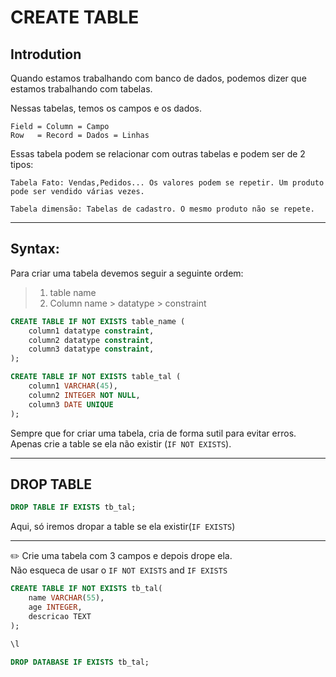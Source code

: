# CREATE TABLE

## Introdution
Quando estamos trabalhando com banco de dados, podemos dizer que estamos trabalhando com tabelas.

Nessas tabelas, temos os campos e os dados.

    Field = Column = Campo 
    Row   = Record = Dados = Linhas


Essas tabela podem se relacionar com outras tabelas e podem ser de 2 tipos:

    Tabela Fato: Vendas,Pedidos... Os valores podem se repetir. Um produto pode ser vendido várias vezes.
    
    Tabela dimensão: Tabelas de cadastro. O mesmo produto não se repete.
<hr>

## Syntax:
Para criar uma tabela devemos seguir a seguinte ordem:

> 1. table name
> 2.  Column name > datatype > constraint

```sql
CREATE TABLE IF NOT EXISTS table_name (
    column1 datatype constraint,
    column2 datatype constraint,
    column3 datatype constraint,
);
```


```sql
CREATE TABLE IF NOT EXISTS table_tal (
    column1 VARCHAR(45),
    column2 INTEGER NOT NULL,
    column3 DATE UNIQUE
);
```


Sempre que for criar uma tabela, cria de forma sutil para evitar erros. Apenas crie a table se ela não existir (`IF NOT EXISTS`).
<hr>

## DROP TABLE

```sql
DROP TABLE IF EXISTS tb_tal;
```
Aqui, só iremos dropar a table se ela existir(`IF EXISTS`)
<br>
<hr>

:pencil2:
Crie uma tabela com 3 campos e depois drope ela. <br> 
Não esqueca de usar o `IF NOT EXISTS` and `IF EXISTS`

```sql
CREATE TABLE IF NOT EXISTS tb_tal(
    name VARCHAR(55),
    age INTEGER,
    descricao TEXT
);

\l
```

```sql
DROP DATABASE IF EXISTS tb_tal;
```
